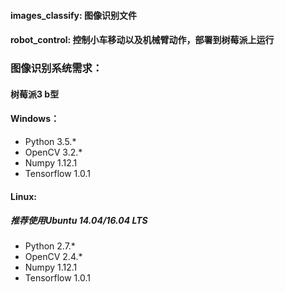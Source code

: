 
#### images_classify: 图像识别文件
#### robot_control: 控制小车移动以及机械臂动作，部署到树莓派上运行


### 图像识别系统需求：
#### 树莓派3 b型

#### Windows：
- Python 3.5.*
- OpenCV 3.2.*
- Numpy 1.12.1
- Tensorflow 1.0.1

#### Linux:
##### 推荐使用Ubuntu 14.04/16.04 LTS
- Python 2.7.*
- OpenCV 2.4.*
- Numpy 1.12.1
- Tensorflow 1.0.1
